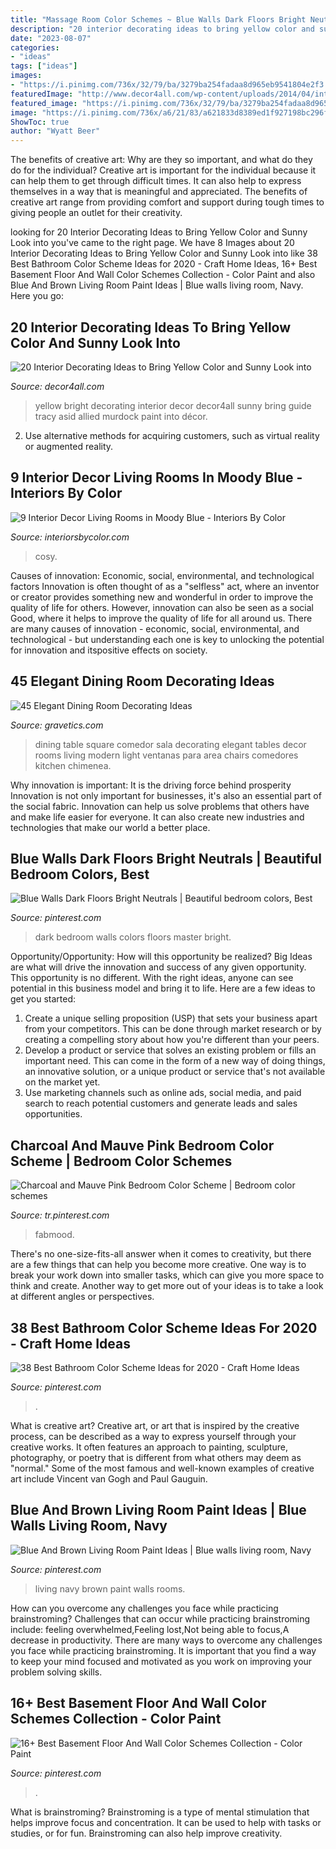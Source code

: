 ```yaml
---
title: "Massage Room Color Schemes ~ Blue Walls Dark Floors Bright Neutrals"
description: "20 interior decorating ideas to bring yellow color and sunny look into"
date: "2023-08-07"
categories:
- "ideas"
tags: ["ideas"]
images:
- "https://i.pinimg.com/736x/32/79/ba/3279ba254fadaa8d965eb9541804e2f3.jpg"
featuredImage: "http://www.decor4all.com/wp-content/uploads/2014/04/interior-decorating-ideas-yellow-color-paint-home-accessories-16.jpg"
featured_image: "https://i.pinimg.com/736x/32/79/ba/3279ba254fadaa8d965eb9541804e2f3.jpg"
image: "https://i.pinimg.com/736x/a6/21/83/a621833d8389ed1f927198bc296fd58f.jpg"
ShowToc: true
author: "Wyatt Beer"
---
```



The benefits of creative art: Why are they so important, and what do they do for the individual?
Creative art is important for the individual because it can help them to get through difficult times. It can also help to express themselves in a way that is meaningful and appreciated. The benefits of creative art range from providing comfort and support during tough times to giving people an outlet for their creativity.

	

		
looking for 20 Interior Decorating Ideas to Bring Yellow Color and Sunny Look into you've came to the right page. We have 8 Images about 20 Interior Decorating Ideas to Bring Yellow Color and Sunny Look into like 38 Best Bathroom Color Scheme Ideas for 2020 - Craft Home Ideas, 16+ Best Basement Floor And Wall Color Schemes Collection - Color Paint and also Blue And Brown Living Room Paint Ideas | Blue walls living room, Navy. Here you go:
		
    
## 20 Interior Decorating Ideas To Bring Yellow Color And Sunny Look Into

<img loading=lazy src="http://www.decor4all.com/wp-content/uploads/2014/04/interior-decorating-ideas-yellow-color-paint-home-accessories-16.jpg" onerror="this.onerror=null;this.src='https://tse4.mm.bing.net/th?id=OIP.RE7rQmo7NT5nzWtA1V5qbgAAAA&amp;pid=15.1';" alt="20 Interior Decorating Ideas to Bring Yellow Color and Sunny Look into">

_Source: decor4all.com_

>yellow bright decorating interior decor decor4all sunny bring guide tracy asid allied murdock paint into décor. 

	

2. Use alternative methods for acquiring customers, such as virtual reality or augmented reality.

    
## 9 Interior Decor Living Rooms In Moody Blue - Interiors By Color

<img loading=lazy src="https://www.interiorsbycolor.com/wp-content/uploads/2016/10/ecclectic-and-moody-blue-living-room-idea.jpg" onerror="this.onerror=null;this.src='https://tse2.mm.bing.net/th?id=OIP.G7eNWL2AhV6BAF0WYz4u8QHaKX&amp;pid=15.1';" alt="9 Interior Decor Living Rooms in Moody Blue - Interiors By Color">

_Source: interiorsbycolor.com_

>cosy. 

	

Causes of innovation: Economic, social, environmental, and technological factors
Innovation is often thought of as a "selfless" act, where an inventor or creator provides something new and wonderful in order to improve the quality of life for others. However, innovation can also be seen as a social Good, where it helps to improve the quality of life for all around us. There are many causes of innovation - economic, social, environmental, and technological - but understanding each one is key to unlocking the potential for innovation and itspositive effects on society.

    
## 45 Elegant Dining Room Decorating Ideas

<img loading=lazy src="https://www.gravetics.com/wp-content/uploads/2017/10/a-surprising-element-to-dining-rooms.jpg" onerror="this.onerror=null;this.src='https://tse2.mm.bing.net/th?id=OIP.XKXC3GYDJsH0bY-eY0Zy3QHaLH&amp;pid=15.1';" alt="45 Elegant Dining Room Decorating Ideas">

_Source: gravetics.com_

>dining table square comedor sala decorating elegant tables decor rooms living modern light ventanas para area chairs comedores kitchen chimenea. 

	

Why innovation is important: It is the driving force behind prosperity
Innovation is not only important for businesses, it's also an essential part of the social fabric. Innovation can help us solve problems that others have and make life easier for everyone. It can also create new industries and technologies that make our world a better place.

    
## Blue Walls Dark Floors Bright Neutrals | Beautiful Bedroom Colors, Best

<img loading=lazy src="https://i.pinimg.com/736x/32/79/ba/3279ba254fadaa8d965eb9541804e2f3.jpg" onerror="this.onerror=null;this.src='https://tse3.mm.bing.net/th?id=OIP.855U5Zw5htoFShXUAhMWSQHaKT&amp;pid=15.1';" alt="Blue Walls Dark Floors Bright Neutrals | Beautiful bedroom colors, Best">

_Source: pinterest.com_

>dark bedroom walls colors floors master bright. 

	

Opportunity/Opportunity: How will this opportunity be realized?
Big Ideas are what will drive the innovation and success of any given opportunity. This opportunity is no different. With the right ideas, anyone can see potential in this business model and bring it to life. Here are a few ideas to get you started: 
1. Create a unique selling proposition (USP) that sets your business apart from your competitors. This can be done through market research or by creating a compelling story about how you're different than your peers. 
2. Develop a product or service that solves an existing problem or fills an important need. This can come in the form of a new way of doing things, an innovative solution, or a unique product or service that's not available on the market yet. 
3. Use marketing channels such as online ads, social media, and paid search to reach potential customers and generate leads and sales opportunities.

    
## Charcoal And Mauve Pink Bedroom Color Scheme | Bedroom Color Schemes

<img loading=lazy src="https://i.pinimg.com/736x/f5/5a/1a/f55a1ae1b05293da1906e0e99cfdb4ca.jpg" onerror="this.onerror=null;this.src='https://tse3.mm.bing.net/th?id=OIP.4wUu2jidMXvIQtUEVg4FDgHaN2&amp;pid=15.1';" alt="Charcoal and Mauve Pink Bedroom Color Scheme | Bedroom color schemes">

_Source: tr.pinterest.com_

>fabmood. 

	

There's no one-size-fits-all answer when it comes to creativity, but there are a few things that can help you become more creative. One way is to break your work down into smaller tasks, which can give you more space to think and create. Another way to get more out of your ideas is to take a look at different angles or perspectives.

    
## 38 Best Bathroom Color Scheme Ideas For 2020 - Craft Home Ideas

<img loading=lazy src="https://i.pinimg.com/736x/08/cc/a1/08cca1116695c76543cf8a726ecc8f19.jpg" onerror="this.onerror=null;this.src='https://tse3.mm.bing.net/th?id=OIP.hpgF4uN0Z6homULqRQKb5AHaMV&amp;pid=15.1';" alt="38 Best Bathroom Color Scheme Ideas for 2020 - Craft Home Ideas">

_Source: pinterest.com_

>. 

	

What is creative art?
Creative art, or art that is inspired by the creative process, can be described as a way to express yourself through your creative works. It often features an approach to painting, sculpture, photography, or poetry that is different from what others may deem as "normal." Some of the most famous and well-known examples of creative art include Vincent van Gogh and Paul Gauguin.

    
## Blue And Brown Living Room Paint Ideas | Blue Walls Living Room, Navy

<img loading=lazy src="https://i.pinimg.com/736x/a6/21/83/a621833d8389ed1f927198bc296fd58f.jpg" onerror="this.onerror=null;this.src='https://tse1.mm.bing.net/th?id=OIP.0F0kPER3PUGGv5lM1F_FawHaKE&amp;pid=15.1';" alt="Blue And Brown Living Room Paint Ideas | Blue walls living room, Navy">

_Source: pinterest.com_

>living navy brown paint walls rooms. 

	

How can you overcome any challenges you face while practicing brainstroming?
Challenges that can occur while practicing brainstroming include: feeling overwhelmed,Feeling lost,Not being able to focus,A decrease in productivity. There are many ways to overcome any challenges you face while practicing brainstroming. It is important that you find a way to keep your mind focused and motivated as you work on improving your problem solving skills.

    
## 16+ Best Basement Floor And Wall Color Schemes Collection - Color Paint

<img loading=lazy src="https://i.pinimg.com/736x/d4/b2/c3/d4b2c30c6c983a99525621e6794d210b.jpg" onerror="this.onerror=null;this.src='https://tse1.mm.bing.net/th?id=OIP.66upR_Na-rHfengh2WkDOQHaLJ&amp;pid=15.1';" alt="16+ Best Basement Floor And Wall Color Schemes Collection - Color Paint">

_Source: pinterest.com_

>. 

	

What is brainstroming?
Brainstroming is a type of mental stimulation that helps improve focus and concentration. It can be used to help with tasks or studies, or for fun. Brainstroming can also help improve creativity.

